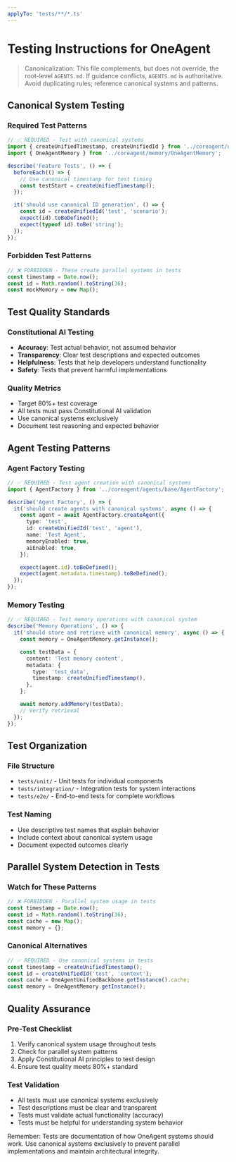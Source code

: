 ```yaml
---
applyTo: 'tests/**/*.ts'
---
```


# Testing Instructions for OneAgent

> Canonicalization: This file complements, but does not override, the root-level `AGENTS.md`. If guidance conflicts, `AGENTS.md` is authoritative. Avoid duplicating rules; reference canonical systems and patterns.

## Canonical System Testing

### Required Test Patterns

```typescript
// ✅ REQUIRED - Test with canonical systems
import { createUnifiedTimestamp, createUnifiedId } from '../coreagent/utils/UnifiedBackboneService';
import { OneAgentMemory } from '../coreagent/memory/OneAgentMemory';

describe('Feature Tests', () => {
  beforeEach(() => {
    // Use canonical timestamp for test timing
    const testStart = createUnifiedTimestamp();
  });

  it('should use canonical ID generation', () => {
    const id = createUnifiedId('test', 'scenario');
    expect(id).toBeDefined();
    expect(typeof id).toBe('string');
  });
});
```

### Forbidden Test Patterns

```typescript
// ❌ FORBIDDEN - These create parallel systems in tests
const timestamp = Date.now();
const id = Math.random().toString(36);
const mockMemory = new Map();
```

## Test Quality Standards

### Constitutional AI Testing

- **Accuracy**: Test actual behavior, not assumed behavior
- **Transparency**: Clear test descriptions and expected outcomes
- **Helpfulness**: Tests that help developers understand functionality
- **Safety**: Tests that prevent harmful implementations

### Quality Metrics

- Target 80%+ test coverage
- All tests must pass Constitutional AI validation
- Use canonical systems exclusively
- Document test reasoning and expected behavior

## Agent Testing Patterns

### Agent Factory Testing

```typescript
// ✅ REQUIRED - Test agent creation with canonical systems
import { AgentFactory } from '../coreagent/agents/base/AgentFactory';

describe('Agent Factory', () => {
  it('should create agents with canonical systems', async () => {
    const agent = await AgentFactory.createAgent({
      type: 'test',
      id: createUnifiedId('test', 'agent'),
      name: 'Test Agent',
      memoryEnabled: true,
      aiEnabled: true,
    });

    expect(agent.id).toBeDefined();
    expect(agent.metadata.timestamp).toBeDefined();
  });
});
```

### Memory Testing

```typescript
// ✅ REQUIRED - Test memory operations with canonical system
describe('Memory Operations', () => {
  it('should store and retrieve with canonical memory', async () => {
    const memory = OneAgentMemory.getInstance();

    const testData = {
      content: 'Test memory content',
      metadata: {
        type: 'test_data',
        timestamp: createUnifiedTimestamp(),
      },
    };

    await memory.addMemory(testData);
    // Verify retrieval
  });
});
```

## Test Organization

### File Structure

- `tests/unit/` - Unit tests for individual components
- `tests/integration/` - Integration tests for system interactions
- `tests/e2e/` - End-to-end tests for complete workflows

### Test Naming

- Use descriptive test names that explain behavior
- Include context about canonical system usage
- Document expected outcomes clearly

## Parallel System Detection in Tests

### Watch for These Patterns

```typescript
// ❌ FORBIDDEN - Parallel system usage in tests
const timestamp = Date.now();
const id = Math.random().toString(36);
const cache = new Map();
const memory = {};
```

### Canonical Alternatives

```typescript
// ✅ REQUIRED - Use canonical systems in tests
const timestamp = createUnifiedTimestamp();
const id = createUnifiedId('test', 'context');
const cache = OneAgentUnifiedBackbone.getInstance().cache;
const memory = OneAgentMemory.getInstance();
```

## Quality Assurance

### Pre-Test Checklist

1. Verify canonical system usage throughout tests
2. Check for parallel system patterns
3. Apply Constitutional AI principles to test design
4. Ensure test quality meets 80%+ standard

### Test Validation

- All tests must use canonical systems exclusively
- Test descriptions must be clear and transparent
- Tests must validate actual functionality (accuracy)
- Tests must be helpful for understanding system behavior

Remember: Tests are documentation of how OneAgent systems should work. Use canonical systems exclusively to prevent parallel implementations and maintain architectural integrity.
